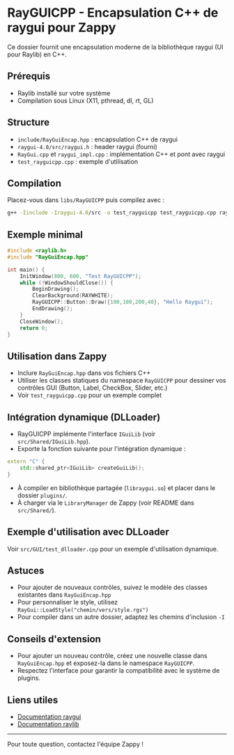 # RayGUICPP - Encapsulation C++ de raygui pour Zappy

Ce dossier fournit une encapsulation moderne de la bibliothèque raygui (UI pour Raylib) en C++.

## Prérequis
- Raylib installé sur votre système
- Compilation sous Linux (X11, pthread, dl, rt, GL)

## Structure
- `include/RayGuiEncap.hpp` : encapsulation C++ de raygui
- `raygui-4.0/src/raygui.h` : header raygui (fourni)
- `RayGui.cpp` et `raygui_impl.cpp` : implémentation C++ et pont avec raygui
- `test_rayguicpp.cpp` : exemple d'utilisation

## Compilation
Placez-vous dans `libs/RayGUICPP` puis compilez avec :
```sh
g++ -Iinclude -Iraygui-4.0/src -o test_rayguicpp test_rayguicpp.cpp raygui_impl.cpp RayGui.cpp -lraylib -lGL -lm -lpthread -ldl -lrt -lX11
```

## Exemple minimal
```cpp
#include <raylib.h>
#include "RayGuiEncap.hpp"

int main() {
    InitWindow(800, 600, "Test RayGUICPP");
    while (!WindowShouldClose()) {
        BeginDrawing();
        ClearBackground(RAYWHITE);
        RayGUICPP::Button::Draw({100,100,200,40}, "Hello Raygui");
        EndDrawing();
    }
    CloseWindow();
    return 0;
}
```

## Utilisation dans Zappy
- Inclure `RayGuiEncap.hpp` dans vos fichiers C++
- Utiliser les classes statiques du namespace `RayGUICPP` pour dessiner vos contrôles GUI (Button, Label, CheckBox, Slider, etc.)
- Voir `test_rayguicpp.cpp` pour un exemple complet

## Intégration dynamique (DLLoader)

- RayGUICPP implémente l'interface `IGuiLib` (voir `src/Shared/IGuiLib.hpp`).
- Exporte la fonction suivante pour l'intégration dynamique :

```cpp
extern "C" {
    std::shared_ptr<IGuiLib> createGuiLib();
}
```

- À compiler en bibliothèque partagée (`libraygui.so`) et placer dans le dossier `plugins/`.
- À charger via le `LibraryManager` de Zappy (voir README dans `src/Shared/`).

## Exemple d'utilisation avec DLLoader

Voir `src/GUI/test_dlloader.cpp` pour un exemple d'utilisation dynamique.

## Astuces
- Pour ajouter de nouveaux contrôles, suivez le modèle des classes existantes dans `RayGuiEncap.hpp`
- Pour personnaliser le style, utilisez `RayGui::LoadStyle("chemin/vers/style.rgs")`
- Pour compiler dans un autre dossier, adaptez les chemins d'inclusion `-I`

## Conseils d'extension
- Pour ajouter un nouveau contrôle, créez une nouvelle classe dans `RayGuiEncap.hpp` et exposez-la dans le namespace `RayGUICPP`.
- Respectez l'interface pour garantir la compatibilité avec le système de plugins.

## Liens utiles
- [Documentation raygui](https://github.com/raysan5/raygui)
- [Documentation raylib](https://www.raylib.com/)

---
Pour toute question, contactez l'équipe Zappy !
